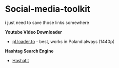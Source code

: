 # Social-media-toolkit
i just need to save those links somewhere 

<strong>Youtube Video Downloader</strong>
- [pl.loader.to](https://pl.loader.to/) - best, works in Poland always (1440p)

<strong>Hashtag Search Engine</strong>
- [Hashatit](https://www.hashatit.com/)
